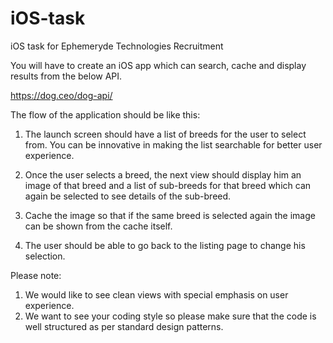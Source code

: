 # iOS-task
iOS task for Ephemeryde Technologies Recruitment


You will have to create an iOS app which can search, cache and display results from the below API.

https://dog.ceo/dog-api/

The flow of the application should be like this:

1. The launch screen should have a list of breeds for the user to select from. You can be innovative in making the list searchable for better user experience.

2. Once the user selects a breed, the next view should display him an image of that breed and a list of sub-breeds for that breed which can again be selected to see details of the sub-breed.
3. Cache the image so that if the same breed is selected again the image can be shown from the cache itself.
4. The user should be able to go back to the listing page to change his selection.


Please note:

1. We would like to see clean views with special emphasis on user experience.
2. We want to see your coding style so please make sure that the code is well structured as per standard design patterns.


